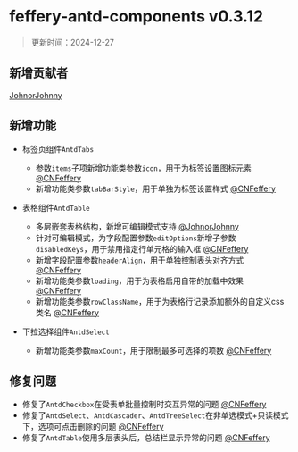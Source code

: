 # feffery-antd-components v0.3.12

> 更新时间：2024-12-27

## 新增贡献者

[JohnorJohnny](https://github.com/JohnorJohnny)

## 新增功能

- 标签页组件`AntdTabs`
  
  - 参数`items`子项新增功能类参数`icon`，用于为标签设置图标元素 [@CNFeffery](https://github.com/CNFeffery)
  - 新增功能类参数`tabBarStyle`，用于单独为标签设置样式 [@CNFeffery](https://github.com/CNFeffery)
  
- 表格组件`AntdTable`

  - 多层嵌套表格结构，新增可编辑模式支持 [@JohnorJohnny](https://github.com/JohnorJohnny)
  - 针对可编辑模式，为字段配置参数`editOptions`新增子参数`disabledKeys`，用于禁用指定行单元格的输入框 [@CNFeffery](https://github.com/CNFeffery)
  - 新增字段配置参数`headerAlign`，用于单独控制表头对齐方式 [@CNFeffery](https://github.com/CNFeffery)
  - 新增功能类参数`loading`，用于为表格启用自带的加载中效果 [@CNFeffery](https://github.com/CNFeffery)
  - 新增功能类参数`rowClassName`，用于为表格行记录添加额外的自定义css类名 [@CNFeffery](https://github.com/CNFeffery)

- 下拉选择组件`AntdSelect`

  - 新增功能类参数`maxCount`，用于限制最多可选择的项数 [@CNFeffery](https://github.com/CNFeffery)

## 修复问题

- 修复了`AntdCheckbox`在受表单批量控制时交互异常的问题 [@CNFeffery](https://github.com/CNFeffery)
- 修复了`AntdSelect`、`AntdCascader`、`AntdTreeSelect`在非单选模式+只读模式下，选项可点击删除的问题 [@CNFeffery](https://github.com/CNFeffery)
- 修复了`AntdTable`使用多层表头后，总结栏显示异常的问题 [@CNFeffery](https://github.com/CNFeffery)